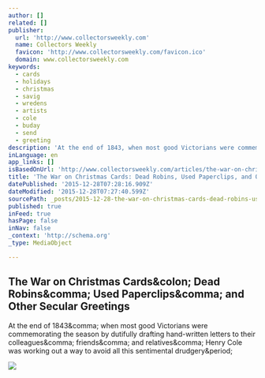 ```yaml
---
author: []
related: []
publisher:
  url: 'http://www.collectorsweekly.com'
  name: Collectors Weekly
  favicon: 'http://www.collectorsweekly.com/favicon.ico'
  domain: www.collectorsweekly.com
keywords:
  - cards
  - holidays
  - christmas
  - savig
  - wredens
  - artists
  - cole
  - buday
  - send
  - greeting
description: 'At the end of 1843, when most good Victorians were commemorating the season by dutifully drafting hand-written letters to their colleagues, friends, and relatives, Henry Cole was working out a way to avoid all this sentimental drudgery.'
inLanguage: en
app_links: []
isBasedOnUrl: 'http://www.collectorsweekly.com/articles/the-war-on-christmas-cards/'
title: 'The War on Christmas Cards: Dead Robins, Used Paperclips, and Other Secular Greetings'
datePublished: '2015-12-28T07:28:16.909Z'
dateModified: '2015-12-28T07:27:40.599Z'
sourcePath: _posts/2015-12-28-the-war-on-christmas-cards-dead-robins-used-paperclips-an.md
published: true
inFeed: true
hasPage: false
inNav: false
_context: 'http://schema.org'
_type: MediaObject

---
```

<article style=""><h1>The War on Christmas Cards&amp;colon; Dead Robins&amp;comma; Used Paperclips&amp;comma; and Other Secular Greetings</h1><p>At the end of 1843&amp;comma; when most good Victorians were commemorating the season by dutifully drafting hand-written letters to their colleagues&amp;comma; friends&amp;comma; and relatives&amp;comma; Henry Cole was working out a way to avoid all this sentimental drudgery&amp;period;</p><img src="http://cf.collectorsweekly.com/uploads/2015/12/22111124/bugs-1024x587.jpg" /></article>